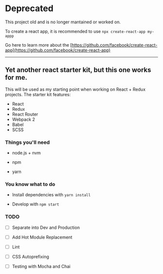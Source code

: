 # Deprecated

This project  old and is no longer mantained or worked on. 

To create a react app, it is recommended to use `npx create-react-app my-appp` 

Go here to learn more about the  [https://github.com/facebook/create-react-app](https://github.com/facebook/create-react-app)

---

## Yet another react starter kit, but this one works for me.

This will be used as my starting point when working on React + Redux projects. The starter kit features:

- React
- Redux
- React Router
- Webpack 2
- Babel
- SCSS

### Things you'll need

- node.js + nvm

- npm

- yarn

### You know what to do

- Install dependencies with ` yarn install `

- Develop with ` npm start `

### TODO

- [ ] Separate into Dev and Production

- [ ] Add Hot Module Replacement

- [ ] Lint

- [ ] CSS Autoprefixing

- [ ] Testing with Mocha and Chai


